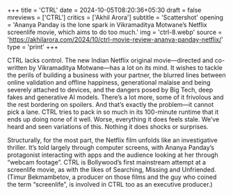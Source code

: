 +++
title = 'CTRL'
date = 2024-10-05T08:20:36+05:30
draft = false
mreviews = ['CTRL']
critics = ['Akhil Arora']
subtitle = 'Scattershot'
opening = 'Ananya Panday is the lone spark in Vikramaditya Motwane’s Netflix screenlife movie, which aims to do too much.'
img = 'ctrl-8.webp'
source = 'https://akhilarora.com/2024/10/ctrl-movie-review-ananya-panday-netflix/'
type = 'print'
+++

CTRL lacks control. The new Indian Netflix original movie—directed and co-written by Vikramaditya Motwane—has a lot on its mind. It wishes to tackle the perils of building a business with your partner, the blurred lines between online validation and offline happiness, generational malaise and being severely attached to devices, and the dangers posed by Big Tech, deep fakes and generative AI models. There’s a lot more, some of it frivolous and the rest bordering on spoilers. And that’s exactly the problem—it cannot pick a lane. CTRL tries to pack in so much in its 100-minute runtime that it ends up doing none of it well. Worse, everything it does feels stale. We’ve heard and seen variations of this. Nothing it does shocks or surprises.

Structurally, for the most part, the Netflix film unfolds like an investigative thriller. It’s told largely through computer screens, with Ananya Panday’s protagonist interacting with apps and the audience looking at her through “webcam footage”. CTRL is Bollywood’s first mainstream attempt at a screenlife movie, as with the likes of Searching, Missing and Unfriended. (Timur Bekmambetov, a producer on those films and the guy who coined the term “screenlife”, is involved in CTRL too as an executive producer.)
